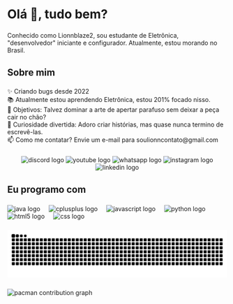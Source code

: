 <h1 align="left">Olá 👋, tudo bem?</h1>

###

<p align="left">Conhecido como Lionnblaze2, sou estudante de Eletrônica, "desenvolvedor" iniciante e configurador. Atualmente, estou morando no Brasil.</p>

###

<h2 align="left">Sobre mim</h2>

###

<p align="left">✨ Criando bugs desde 2022<br>📚 Atualmente estou aprendendo Eletrônica, estou 201% focado nisso.<br>🎯 Objetivos: Talvez dominar a arte de apertar parafuso sem deixar a peça cair no chão?<br>🎲 Curiosidade divertida: Adoro criar histórias, mas quase nunca termino de escrevê-las.<br>📫 Como me contatar? Envie um e-mail para soulionncontato@gmail.com</p>

###

<div align="center">
  <img src="https://img.shields.io/static/v1?message=Discord&logo=discord&label=&color=7289DA&logoColor=white&labelColor=&style=for-the-badge" height="30" alt="discord logo"  />
  <img src="https://img.shields.io/static/v1?message=Youtube&logo=youtube&label=&color=FF0000&logoColor=white&labelColor=&style=for-the-badge" height="30" alt="youtube logo"  />
  <img src="https://img.shields.io/static/v1?message=Whatsapp&logo=whatsapp&label=&color=25D366&logoColor=white&labelColor=&style=for-the-badge" height="30" alt="whatsapp logo"  />
  <img src="https://img.shields.io/static/v1?message=Instagram&logo=instagram&label=&color=F48BA1&logoColor=white&labelColor=&style=for-the-badge" height="30" alt="instagram logo"  />
  <img src="https://img.shields.io/static/v1?message=LinkedIn&logo=linkedin&label=&color=0077B5&logoColor=white&labelColor=&style=for-the-badge" height="30" alt="linkedin logo"  />
</div>

###

<h2 align="left">Eu programo com</h2>

###

<div align="left">
  <img src="https://cdn.jsdelivr.net/gh/devicons/devicon/icons/java/java-original.svg" height="40" alt="java logo"  />
  <img width="12" />
  <img src="https://cdn.jsdelivr.net/gh/devicons/devicon/icons/cplusplus/cplusplus-original.svg" height="40" alt="cplusplus logo"  />
  <img width="12" />
  <img src="https://cdn.jsdelivr.net/gh/devicons/devicon/icons/javascript/javascript-original.svg" height="40" alt="javascript logo"  />
  <img width="12" />
  <img src="https://cdn.jsdelivr.net/gh/devicons/devicon/icons/python/python-original.svg" height="40" alt="python logo"  />
  <img width="12" />
  <img src="https://cdn.jsdelivr.net/gh/devicons/devicon/icons/html5/html5-original.svg" height="40" alt="html5 logo"  />
  <img width="12" />
  <img src="https://cdn.jsdelivr.net/gh/devicons/devicon/icons/css3/css3-original.svg" height="40" alt="css logo"  />
</div>

###

<img src="https://raw.githubusercontent.com/lionnblaze2/lionnblaze2/output/snake.svg" alt="Snake animation" />

###

<picture>
  <source media="(prefers-color-scheme: dark)" srcset="https://raw.githubusercontent.com/lionnblaze2/lionnblaze2/output/pacman-contribution-graph-dark.svg">
  <source media="(prefers-color-scheme: light)" srcset="https://raw.githubusercontent.com/lionnblaze2/lionnblaze2/output/pacman-contribution-graph.svg">
  <img alt="pacman contribution graph" src="https://raw.githubusercontent.com/lionnblaze2/lionnblaze2/output/pacman-contribution-graph.svg">
</picture>

###
